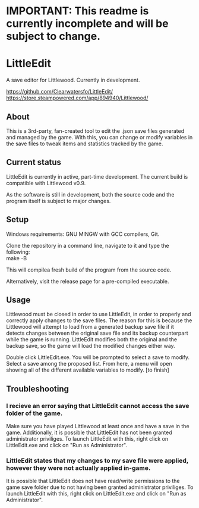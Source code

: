 # IMPORTANT: This readme is currently incomplete and will be subject to change.

# LittleEdit
A save editor for Littlewood. Currently in development.

https://github.com/Clearwatersfo/LittleEdit/ \
https://store.steampowered.com/app/894940/Littlewood/

## About

This is a 3rd-party, fan-created tool to edit the .json save files generated and managed by the game.
With this, you can change or modify variables in the save files to tweak items and statistics tracked by the game.

## Current status

LittleEdit is currently in active, part-time development.
The current build is compatible with Littlewood v0.9.

As the software is still in development, both the source code and the program itself is subject to major changes.

## Setup

Windows requirements: GNU  MINGW with GCC compilers, Git.

Clone the repository in a command line, navigate to it and type the following: \
make -B

This will compilea fresh build of the program from the source code.

Alternatively, visit the release page for a pre-compiled executable.

## Usage

Littlewood must be closed in order to use LittleEdit, in order to properly and correctly apply changes to the save files.
The reason for this is because the Littlewood will attempt to load from a generated backup save file if it detects changes between the original save file and its backup counterpart while the game is running.
LittleEdit modifies both the original and the backup save, so the game will load the modified changes either way.

Double click LittleEdit.exe.
You will be prompted to select a save to modify.
Select a save among the proposed list.
From here, a menu will open showing all of the different available variables to modify.
[to finish]

## Troubleshooting

### I recieve an error saying that LittleEdit cannot access the save folder of the game.

Make sure you have played Littlewood at least once and have a save in the game.
Additionally, it is possible that LittleEdit has not been granted administrator priviliges. To launch LittleEdit with this, right click on LittleEdit.exe and click on "Run as Administrator".

### LittleEdit states that my changes to my save file were applied, however they were not actually applied in-game.

It is possible that LittleEdit does not have read/write permissions to the game save folder due to not having been granted administrator priviliges. To launch LittleEdit with this, right click on LittleEdit.exe and click on "Run as Administrator".

